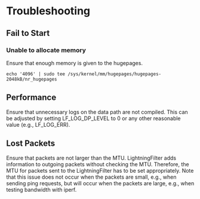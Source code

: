 # Troubleshooting

## Fail to Start

### Unable to allocate memory
Ensure that enough memory is given to the hugepages.

```
echo '4096' | sudo tee /sys/kernel/mm/hugepages/hugepages-2048kB/nr_hugepages
```

## Performance

Ensure that unnecessary logs on the data path are not compiled. This can be adjusted by setting LF_LOG_DP_LEVEL to 0 or any other reasonable value (e.g., LF_LOG_ERR).

## Lost Packets

Ensure that packets are not larger than the MTU. LightningFilter adds information to outgoing packets without checking the MTU. Therefore, the MTU for packets sent to the LightningFilter has to be set appropriately. Note that this issue does not occur when the packets are small, e.g., when sending ping requests, but will occur when the packets are large, e.g., when testing bandwidth with iperf.
